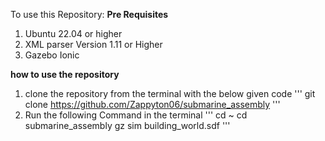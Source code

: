 To use this Repository:
**Pre Requisites**
  1. Ubuntu 22.04 or higher
  2. XML parser Version 1.11 or Higher
  3. Gazebo Ionic

**how to use the repository**
  1. clone the repository from the terminal with the below given code
     '''
     git clone https://github.com/Zappyton06/submarine_assembly
     '''
  2. Run the following Command in the terminal
     '''
     cd ~
     cd submarine_assembly
     gz sim building_world.sdf
     '''
     
